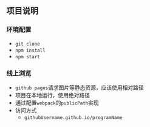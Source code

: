 ## 项目说明

### 环境配置

+ `git clone`
+ `npm install`
+ `npm start`

### 线上浏览

+ `github pages`请求图片等静态资源，应该使用相对路径
+ 项目在本地运行，使用绝对路径
+ 通过配置`webpack`的`publicPath`实现
+ 访问方式
    - `githubUsername.github.io/programName`

